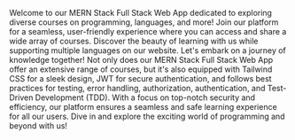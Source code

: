 Welcome to our MERN Stack Full Stack Web App dedicated to exploring diverse courses on programming, languages, and more! Join our platform for a seamless, user-friendly experience where you can access and share a wide array of courses. Discover the beauty of learning with us while supporting multiple languages on our website. Let's embark on a journey of knowledge together!
Not only does our MERN Stack Full Stack Web App offer an extensive range of courses, but it's also equipped with Tailwind CSS for a sleek design, JWT for secure authentication, and follows best practices for testing, error handling, authorization, authentication, and Test-Driven Development (TDD). With a focus on top-notch security and efficiency, our platform ensures a seamless and safe learning experience for all our users. Dive in and explore the exciting world of programming and beyond with us!